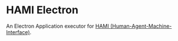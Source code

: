 # HAMI Electron

An Electron Application executor for [HAMI (Human-Agent-Machine-Interface)](https://github.com/KMaheshBhat/hami).
